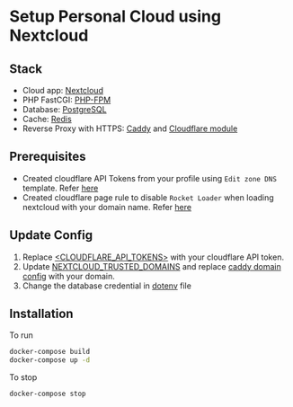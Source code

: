 # Setup Personal Cloud using Nextcloud

## Stack

- Cloud app: [Nextcloud](https://github.com/nextcloud/server)
- PHP FastCGI: [PHP-FPM](https://github.com/php/php-src/tree/master/sapi/fpm)
- Database: [PostgreSQL](https://github.com/postgres/postgres)
- Cache: [Redis](https://github.com/redis/redis)
- Reverse Proxy with HTTPS: [Caddy](https://github.com/caddyserver/caddy) and [Cloudflare module](https://github.com/caddy-dns/cloudflare)

## Prerequisites

- Created cloudflare API Tokens from your profile using `Edit zone DNS` template. Refer [here](https://support.cloudflare.com/hc/en-us/articles/200167836-Managing-API-Tokens-and-Keys)
- Created cloudflare page rule to disable `Rocket Loader` when loading nextcloud with your domain name. Refer [here](https://support.cloudflare.com/hc/en-us/articles/218411427)

## Update Config

1. Replace [<CLOUDFLARE_API_TOKENS>](./caddy/Caddyfile#L3) with your cloudflare API token.
2. Update [NEXTCLOUD_TRUSTED_DOMAINS](./dotenv#L8) and replace [caddy domain config](./caddy/Caddyfile#L1) with your domain.
3. Change the database credential in [dotenv](./dotenv) file

## Installation

To run

```sh
docker-compose build
docker-compose up -d
```

To stop

```sh
docker-compose stop
```
